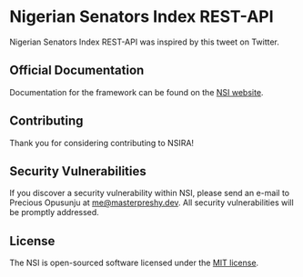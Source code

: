 # Nigerian Senators Index REST-API

Nigerian Senators Index REST-API was inspired by this tweet on Twitter.

## Official Documentation

Documentation for the framework can be found on the [NSI website](https://nsira.github.io).

## Contributing

Thank you for considering contributing to NSIRA! 

## Security Vulnerabilities

If you discover a security vulnerability within NSI, please send an e-mail to Precious Opusunju at me@masterpreshy.dev. All security vulnerabilities will be promptly addressed.

## License

The NSI is open-sourced software licensed under the [MIT license](https://opensource.org/licenses/MIT).
